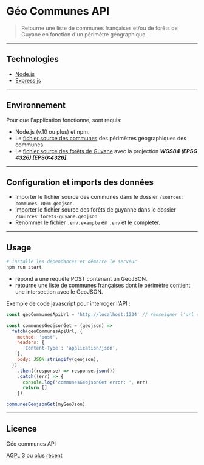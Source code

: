# Géo Communes API

> Retourne une liste de communes françaises et/ou de forêts de Guyane en fonction d'un périmètre géographique.

---

## Technologies

- [Node.js](https://nodejs.org/)
- [Express.js](http://expressjs.com)

---

## Environnement

Pour que l'application fonctionne, sont requis:

- Node.js (v.10 ou plus) et npm.
- Le [fichier source des communes](http://etalab-datasets.geo.data.gouv.fr/contours-administratifs/latest/geojson/communes-100m.geojson) des périmètres géographiques des communes.
- Le [fichier source des forêts de Guyane](https://catalogue.geoguyane.fr/geosource/panierDownloadFrontalParametrage?LAYERIDTS=91217) avec la projection ***WGS84 (EPSG 4326) [EPSG:4326]***.

---

## Configuration et imports des données

- Importer le fichier source des communes dans le dossier `/sources`: `communes-100m.geojson`.
- Importer le fichier source des forêts de guyanne dans le dossier `/sources`: `forets-guyane.geojson`.
- Renommer le fichier `.env.example` en `.env` et le compléter.

---

## Usage

```bash
# installe les dépendances et démarre le serveur
npm run start
```

- répond à une requête POST contenant un GeoJSON.
- retourne une liste de communes françaises dont le périmètre contient une intersection avec le GeoJSON.

Exemple de code javascript pour interroger l'API :

```js
const geoCommunesApiUrl = 'http://localhost:1234' // renseigner l'url de l'API

const communesGeojsonGet = (geojson) =>
  fetch(geoCommunesApiUrl, {
    method: 'post',
    headers: {
      'Content-Type': 'application/json',
    },
    body: JSON.stringify(geojson),
  })
    .then((response) => response.json())
    .catch((err) => {
      console.log('communesGeojsonGet error: ', err)
      return []
    })

communesGeojsonGet(myGeoJson)
```

---

## Licence

Géo communes API

[AGPL 3 ou plus récent](https://spdx.org/licenses/AGPL-3.0-or-later.html)
